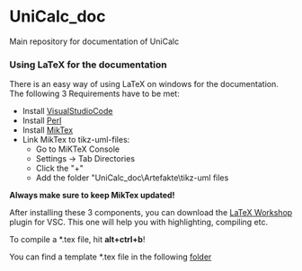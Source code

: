 # UniCalc_doc
Main repository for documentation of UniCalc


### Using LaTeX for the documentation

There is an easy way of using LaTeX on windows for the documentation. The following 3 Requirements have to be met:

- Install [VisualStudioCode](https://code.visualstudio.com/)
- Install [Perl](http://strawberryperl.com/)
- Install [MikTex](https://miktex.org/download)
- Link MikTex to tikz-uml-files:
   - Go to MiKTeX Console
   - Settings -> Tab Directories
   - Click the "+"
   - Add the folder "UniCalc_doc\Artefakte\tikz-uml files

**Always make sure to keep MikTex updated!**

After installing these 3 components, you can download the [LaTeX Workshop](https://marketplace.visualstudio.com/items?itemName=James-Yu.latex-workshop) plugin for VSC. This one will help you with highlighting, compiling etc.

To compile a *.tex file, hit **alt+ctrl+b**!

You can find a template *.tex file in the following [folder](https://github.com/UnifiedCalculation/UniCalc_doc/tree/master/Template%20File)